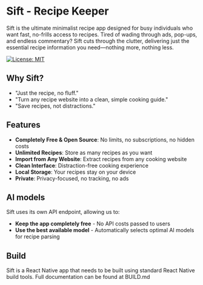 # Sift - Recipe Keeper

Sift is the ultimate minimalist recipe app designed for busy individuals who want fast, no-frills access to recipes. Tired of wading through ads, pop-ups, and endless commentary? Sift cuts through the clutter, delivering just the essential recipe information you need—nothing more, nothing less.

[![License: MIT](https://img.shields.io/badge/License-MIT-yellow.svg)](https://opensource.org/licenses/MIT)

## Why Sift?

- "Just the recipe, no fluff."
- "Turn any recipe website into a clean, simple cooking guide."
- "Save recipes, not distractions."

## Features

- **Completely Free & Open Source**: No limits, no subscriptions, no hidden costs
- **Unlimited Recipes**: Store as many recipes as you want
- **Import from Any Website**: Extract recipes from any cooking website
- **Clean Interface**: Distraction-free cooking experience
- **Local Storage**: Your recipes stay on your device
- **Private**: Privacy-focused, no tracking, no ads

## AI models

Sift uses its own API endpoint, allowing us to:

- **Keep the app completely free** - No API costs passed to users
- **Use the best available model** - Automatically selects optimal AI models for recipe parsing


## Build

Sift is a React Native app that needs to be built using standard React Native build tools. Full documentation can be found at BUILD.md
